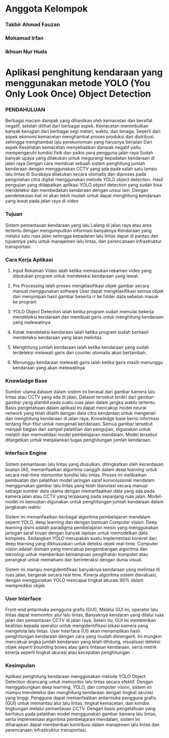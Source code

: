 # Anggota Kelompok 
### Takbir Ahmad Fauzan  
### Mohamad Irfan
### Ikhsan Nur Huda

# Aplikasi penghitung kendaraan yang menggunakan metode YOLO (You Only Look Once) Object Detection

### PENDAHULUAN 
Berbagai macam dampak yang dihasilkan oleh kemacetan dan bersifat negatif, setelah dilihat dari berbagai aspek. Kemacetan menimbulkan banyak kerugian dari berbagai segi materi, waktu, dan tenaga. Seperti dari aspek ekonomi kemacetan menghambat proses produksi dan distribusi sehingga menghambat laju perekonomian yang harusnya berjalan Dari aspek Kesehatan kemacetan menyebabkan dampak negatif yaitu mempengaruhi kondisi fisik dan psikis para pengguna jalan raya Sudah banyak upaya yang dilakukan untuk megurangi kepadatan kendaraan di jalan raya Dengan cara membuat sebuah sistem penghitung jumlah kendaraan dengan menggunakan CCTV yang ada pada salah satu lampu lalu lintas di Surabaya dilakukan secara otomatis dan diproses pada pengolahan citra digital menggunakan metode YOLO object detection. Hasil pengujian yang didapatkan aplikasi YOLO object detection yang sudah bisa mendeteksi dan membedakan kendaraan dengan unsur lain. Dengan pendeteksian kali ini akan lebih mudah untuk dapat menghitung kendaraan yang lewat pada jalan raya di video

### Tujuan 
Sistem pemantauan kendaraan yang lalu Lalang di jalan raya atau area tertentu dengan mengumpulkan informasi banyaknya Kendaraan yang melalui satu ruas jalan sehingga  kepadatan lalu lintas dapat di pantau dan tujuannya yaitu untuk manajemen lalu lintas, dan perencanaan infrastruktur transportasi.

### Cara Kerja Aplikasi 
1.	Input Rekaman Video ialah ketika memasukan rekaman video yang dibutukan program untuk mendeteksi kendaraan yang lewat.

2.	Pre Processing ialah proses mengklasifikasi objek gambar secara manual menggunakan software User dapat mengklasifikasi semua objek dan menyimpan hasil gambar beserta rr ke folder data sebelun masuk ke program
  
3.	YOLO Object Detection ialah ketika program sudah memulai bekerja mendeteksi kendaraan dan membuat garis untuk menghitung kendaraan yang melewatinya
   
4.	Kotak mendeteksi kendaraan ialah ketika program sudah berhasil mendeteksi kendaraan yang akan melintas.
   
5.	Menghitung jumlah kendaraan ialah ketika kendaraan yang sudah terdeteksi melewati garis dan counter otomatis akan bertambah.
   
6.	Menunggu kendaraan melewati garis ialah ketika garis masih menunggu kendaraan yang akan melewatinya

### Knowladge Base
Sumber utama dataset dalam sistem ini berasal dari gambar kamera lalu lintas atau CCTV yang ada di jalan. Dataset tersebut terdiri dari gambar-gambar yang diambil pada suatu ruas jalan dalam jangka waktu tertentu. Basis pengetahuan dalam aplikasi ini dapat mencakup model neural network yang telah dilatih dengan data citra kendaraan untuk mengenali dan menghitung kendaraan di jalan raya. Knowledge base berisi informasi tentang fitur-fitur untuk mengenali kendaraan. Semua gambar tersebut menjadi bagian dari sampel pelatihan dan pengujian, digunakan untuk melatih dan memvalidasi model pembelajaran mendalam. Model tersebut ditargetkan untuk menjalankan tugas penghitungan jumlah kendaraan.

### Interface Engine 
Sistem pemantauan lalu lintas yang diusulkan, ditingkatkan oleh kecerdasan buatan (AI), memanfaatkan algoritma canggih dalam deep learning  untuk secara real-time memonitor kondisi lalu lintas. Proses ini melibatkan pembuatan dan pelatihan model jaringan saraf konvolusional mendalam menggunakan gambar lalu lintas yang telah dianotasi secara manual sebagai sumber data utama dengan memanfaatkan data yang ada pada kamera jalan atau CCTV yang terpasang pada sepanjang ruas jalan. Model-model ini kemudian digunakan untuk penghitungan jumlah kendaraan dalam jangkauan waktu 

Sistem ini memanfaatkan berbagai algoritma pembelajaran mendalam seperti  YOLO, deep learning dan dengan bantuan Computer vision. Deep learning disini adalah paradigma pembelajaran mesin yang menggunakan jaringan saraf tiruan dengan banyak lapisan untuk memodelkan data kompleks. Sedangkan YOLO merupakan suatu implementasi konkret dari deep learning yang dikhususkan untuk deteksi objek real-time. Computer vision adalah domain yang mencakup pengembangan algoritma dan teknologi untuk memberikan kemampuan penglihatan komputer atau perangkat untuk memahami dan berinteraksi dengan dunia visual.

Sistem ini mampu mengidentifikasi banyaknya kendaraan yang melintas di ruas jalan, bergerak secara real time. Kinerja algoritma sistem dievaluasi, dengan menggunakan YOLO mencapai tingkat akurasi 90% dalam memprediksi objek.

### User Interface 
Front-end antarmuka pengguna grafis (GUI), Melalui GUI ini, operator lalu lintas dapat memonitor alur lalu lintas, Banyaknya kendaran yang dilalui ruas jalan dan pemantauan CCTV di jalan raya. Selain itu, GUI ini memberikan keahlian kepada operator untuk mengidentifikasi lokasi kamera yang mengelola lalu lintas. User Interface (UI) akan menampilkan hasil penghitungan kendaraan dengan cara yang mudah dimengerti. Ini mungkin mencakup angka jumlah kendaraan yang telah dihitung, visualisasi deteksi objek seperti bounding boxes atau garis lintasan kendaraan, serta metrik kinerja seperti tingkat akurasi atau kecepatan penghitungan

### Kesimpulan 
Aplikasi penghitung kendaraan menggunakan metode YOLO Object Detection dirancang untuk memonitor lalu lintas secara efektif. Dengan menggabungkan deep learning, YOLO, dan computer vision, sistem ini mampu mendeteksi dan menghitung kendaraan dengan tingkat akurasi yang tinggi. Pengguna dapat memanfaatkan antarmuka pengguna grafis (GUI) untuk memantau alur lalu lintas, tingkat kemacetan, dan kondisi lingkungan melalui pemantauan CCTV. Dengan basis pengetahuan yang berfokus pada pelatihan model menggunakan gambar kamera lalu lintas, serta implementasi algoritma pembelajaran mendalam, sistem ini diharapkan dapat memberikan kontribusi dalam manajemen lalu lintas dan perencanaan infrastruktur transportasi.



